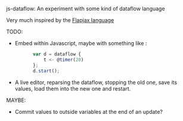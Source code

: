 js-dataflow: An experiment with some kind of dataflow language

Very much inspired by the [Flapjax language](http://flapjax-lang.org/)

TODO:
* Embed within Javascript, maybe with something like :
```javascript
          var d = dataflow {
              t <- @timer(20)
          };
          d.start();
```
* A live editor, reparsing the dataflow, stopping the old one, save its
  values, load them into the new one and restart.

MAYBE:

* Commit values to outside variables at the end of an update?
